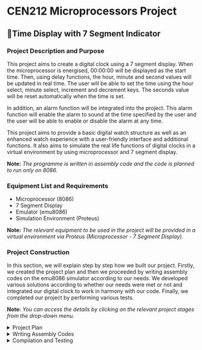 # CEN212 Microprocessors Project
## 📍Time Display with 7 Segment Indicator
### Project Description and Purpose
<p>
This project aims to create a digital clock using a 7 segment display. When the microprocessor is energised, 00:00:00 will be displayed as the start time. Then, using delay functions, the hour, minute and second values will be updated in real time. The user will be able to set the time using the hour select, minute select, increment and decrement keys. The seconds value will be reset automatically when the time is set.

In addition, an alarm function will be integrated into the project. This alarm function will enable the alarm to sound at the time specified by the user and the user will be able to enable or disable the alarm at any time.

This project aims to provide a basic digital watch structure as well as an enhanced watch experience with a user-friendly interface and additional functions. It also aims to simulate the real life functions of digital clocks in a virtual environment by using microprocessor and 7 segment display.

**Note:** *The programme is written in assembly code and the code is planned to run only on 8086.*
</p>

### Equipment List and Requirements
- Microprocessor (8086)
- 7 Segment Display
- Emulator (emu8086)
- Simulation Environment (Proteus)

**Note:** *The relevant equipment to be used in the project will be provided in a virtual environment via Proteus (Microprocessor - 7 Segment Display).*

### Project Construction
In this section, we will explain step by step how we built our project. Firstly, we created the project plan and then we proceeded by writing assembly codes on the emu8086 simulator according to our needs. We developed various solutions according to whether our needs were met or not and integrated our digital clock to work in harmony with our code. Finally, we completed our project by performing various tests.

**Note:** *You can access the details by clicking on the relevant project stages from the drop-down menu.*
<details>
  <summary>Project Plan</summary>
  We created a project plan to identify the main purpose of the project, which set out in detail the requirements and operation of the project.
</details>
<details>
  <summary>Writing Assembly Codes</summary>
  
  Using the emu8086 simulator, we wrote the assembly codes that will ensure the functioning of the project.
  
```
ASSUME CS:CODE, DS:DATA
```
Three fields of 16 bits each (2 bytes = 1 word) are defined in the data segment to store the hour, minute and second values. Since the hour, minute and second will be started as 00.00.00 at the beginning, we set each of them as 00 with the DW (Define Word) command. Since the programme will start counting in the following stages, these values will change.
```
DATA SEGMENT
hour  DW 00
minutes  DW 00
seconds  DW 00 
DATA ENDS
```
```
CODE SEGMENT
```
The start address of the data segment is taken under the START tag created in the code segment and then this address is loaded into the DS (Data Segment) register. In this way, the variables in the data segment of the programme can be accessed and these variables can be used in the following stages and the current versions of the relevant values such as hours, minutes, seconds can be stored when the count starts.
```
START:
    MOV AX, DATA
    MOV DS, AX
```
At the start of the programme, the hour, minute and second values are initialised as 00.00.00.00. For this, the value 00 is loaded into the AX register first. Then it is loaded to hour, minute and second variables via AX.
```
    MOV AX, 00
    MOV [hour], AX
    MOV [minutes], AX
    MOV [seconds], AX
```
To update the hour, minute and second values in an infinite loop, the value 1000 is loaded into the CX register first. This is the reference in milliseconds for a delay of 1 second. Then the value 60 is loaded into the DX register. This is a reference of 60 seconds for 1 minute. After the related loads are done, the loop named HOUR_LOOP is jumped to update the clock value.
```
    MOV CX, 1000
    MOV DX, 60  
    JMP HOUR_LOOP
```
In the clock cycle, the second value is increased by 1 by 1 with the help of the INC instruction and when it reaches 60, the second value is compared with the value in the DX register (whether it is equal to 60 or not) with the help of the CMP instruction. If it is not equal, a jump is made to the MINUTES_UPDATE tag with the JNE instruction (to continue counting these seconds and return to the beginning). If it is equal, the minute is increased by 1 and the second value is reset to 00.
```
HOUR_LOOP:
    INC [seconds]
    CMP [seconds], DX
    JNE MINUTES_UPDATE

    INC [minutes]
    MOV [seconds], 00
```
When the minute value is 60, control is provided to increase the hour value. With the CMP instruction, the 60 value in the DX register and the minute value are compared. If the minute value is still not 60, there is no need to update the clock value and return directly to the loop. (For this, go to the HOUR_UPDATE loop.) If it is equal, the clock value is increased by 1 with the INC instruction and the minute variable is reset to 00 with the MOV instruction.
```
MINUTES_UPDATE:
    CMP [minutes], DX
    JNE HOUR_UPDATE

    INC [hour]
    MOV [minutes], 00
```
To update the indicator, the INDICATOR_UPDATE procedure is called with the CALL command. This procedure updates the indicator according to the current clock value. The value 1000 is then loaded into the CX register to provide a one second delay, which is the number of milliseconds in 1 second. The CALL DELAY command calls the DELAY procedure to provide a 1 second delay. JMP HOUR_LOOP jumps to the loop at the beginning of the programme. This allows the unequal values controlled by the JNE instructions to be incremented. In other words, it allows the programme to count continuously and update the hour, minute and second values.
```
HOUR_UPDATE:
    CALL INDICATOR_UPDATE

    MOV CX, 1000
    CALL DELAY

    JMP HOUR_LOOP
```
INDICATOR_UPDATE PROC starts a procedure called INDICATOR_UPDATE to update the indicator. The RET command is used at the end of the procedure to return to the original call point after execution.
```
INDICATOR_UPDATE PROC
    RET
INDICATOR_UPDATE ENDP
```
The DELAY procedure shall not take any action to provide a delay of one second. Normally there are several methods to provide a one second delay. In this programme we wanted to provide this by leaving the procedure empty.
```
DELAY PROC
    RET
DELAY ENDP
```

```
CODE ENDS
END START
```
![undefined - Imgur](https://github.com/Berkantagur/CEN212-Microprocessors-Project/assets/113332304/8c0672ce-d1d0-40b3-805f-784d3c0da857)
![undefined - Imgur (1)](https://github.com/Berkantagur/CEN212-Microprocessors-Project/assets/113332304/616fe301-be07-4bc1-961e-f4b4464e294a)

</details>
<details>
  <summary>Compilation and Testing</summary>
</details>
